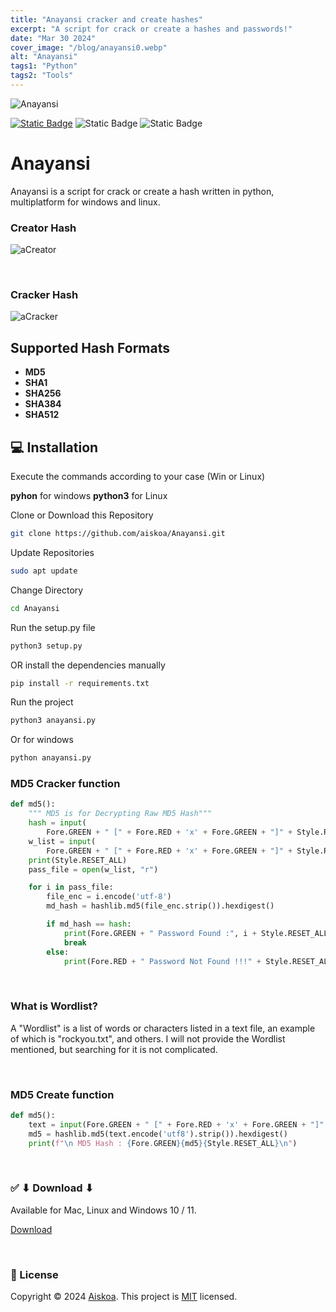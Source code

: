 ```yaml
---
title: "Anayansi cracker and create hashes"
excerpt: "A script for crack or create a hashes and passwords!"
date: "Mar 30 2024"
cover_image: "/blog/anayansi0.webp"
alt: "Anayansi"
tags1: "Python"
tags2: "Tools"
---
```


![Anayansi](https://raw.githubusercontent.com/aiskoa/Anayansi/main/assets/title.jpg)

[![Static Badge](https://img.shields.io/badge/%20build-MIT-brightgreen?logo=github&label=LICENSE)](https://github.com/aiskoa/Anayansi/LICENSE)
![Static Badge](https://img.shields.io/badge/MARCH%202024-red?label=RELEASE%20DATE)
![Static Badge](https://img.shields.io/badge/LANGUAGE-Python-yellow?logo=python)

# Anayansi

Anayansi is a script for crack or create a hash written in python, multiplatform for windows and linux.

### Creator Hash

![aCreator](https://raw.githubusercontent.com/aiskoa/Anayansi/main/assets/anayansi_creator.gif)

&nbsp;

### Cracker Hash

![aCracker](https://raw.githubusercontent.com/aiskoa/Anayansi/main/assets/anayansi_cracker.gif)

## Supported Hash Formats

* **MD5**
* **SHA1**
* **SHA256**
* **SHA384**
* **SHA512**

## 💻 Installation

Execute the commands according to your case (Win or Linux)

**pyhon** for windows **python3** for Linux

Clone or Download this Repository

```bash
git clone https://github.com/aiskoa/Anayansi.git
```

Update Repositories

```bash
sudo apt update
```

Change Directory

```bash
cd Anayansi
```

Run the setup.py file

```bash
python3 setup.py
```

OR install the dependencies manually

```bash
pip install -r requirements.txt
```

Run the project

```bash
python3 anayansi.py
```

Or for windows

```bash
python anayansi.py
```

### MD5 Cracker function

```python
def md5():
    """ MD5 is for Decrypting Raw MD5 Hash"""
    hash = input(
        Fore.GREEN + " [" + Fore.RED + 'x' + Fore.GREEN + "]" + Style.RESET_ALL + " Enter the Hash : " + Fore.GREEN)
    w_list = input(
        Fore.GREEN + " [" + Fore.RED + 'x' + Fore.GREEN + "]" + Style.RESET_ALL + " Input Full Path of Wordlist : " + Fore.GREEN)
    print(Style.RESET_ALL)
    pass_file = open(w_list, "r")

    for i in pass_file:
        file_enc = i.encode('utf-8')
        md_hash = hashlib.md5(file_enc.strip()).hexdigest()

        if md_hash == hash:
            print(Fore.GREEN + " Password Found :", i + Style.RESET_ALL)
            break
        else:
            print(Fore.RED + " Password Not Found !!!" + Style.RESET_ALL)
```

&nbsp;

### What is Wordlist?

A "Wordlist" is a list of words or characters listed in a text file, an example of which is "rockyou.txt", and others.
I will not provide the Wordlist mentioned, but searching for it is not complicated.

&nbsp;

### MD5 Create function

```python
def md5():
    text = input(Fore.GREEN + " [" + Fore.RED + 'x' + Fore.GREEN + "]" + Style.RESET_ALL + " Enter String : " + Fore.GREEN + Style.RESET_ALL)
    md5 = hashlib.md5(text.encode('utf8').strip()).hexdigest()
    print(f"\n MD5 Hash : {Fore.GREEN}{md5}{Style.RESET_ALL}\n")
```

&nbsp;

### ✅ ⬇ Download ⬇

Available for Mac, Linux and Windows 10 / 11.

[Download](https://github.com/aiskoa/Anayansi)

&nbsp;

### 📝 License

Copyright © 2024 [Aiskoa](https://aiskoa.vercel.app). This project is [MIT](https://github.com/aiskoa/Anayansi/blob/main/LICENSE) licensed.
